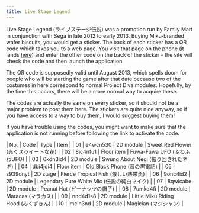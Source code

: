 ```yaml
---
title: Live Stage Legend
---
```


Live Stage Legend (ライブステージ伝説) was a promotion run by Family Mart in conjunction with Sega in late 2012 to early 2013. Buying Miku-branded wafer biscuits, you would get a sticker. The back of each sticker has a QR code which takes you to a web page. You visit that page on the phone (it lands [here](http://miku.sega.jp/lsp/legend)) and enter the other code on the back of the sticker - the site will check the code and then launch the application.

The QR code is supposedly valid until August 2013, which spells doom for people who will be starting the game after that date because two of the costumes in here correspond to normal Project Diva modules. Hopefully, by the time this occurs, there will be a more normal way to acquire these.

The codes are actually the same on every sticker, so it should not be a major problem to post them here. The stickers are quite nice anyway, so if you have access to a way to buy them, I would suggest buying them!

If you have trouble using the codes, you might want to make sure that the application is not running before following the link to activate the code.

| No. | Code | Type | Item |
| 01 | e4wcn530 | 2D module | Sweet Red Flower (赤くスゥイートな花) |
| 02 | 8ic4nfu1 | Floor item | Fuwa-Fuwa UFO (ふわふわUFO) |
| 03 | 0kdn3id4 | 2D module | Swung About Negi (振り回されたネギ) |
| 04 | dbi4jdi4 | Floor item | Old Black Phone (昔の黒電話) |
| 05 | s939dnyt | 2D stage | Fierce Tropical Fish (激しい熱帯魚) |
| 06 | 9onc4id2 | 2D module | Legendary Pure White Mic (伝説の純白マイク) |
| 07 | 8qwicabe | 2D module | Peanut Hat (ピーナッツの帽子) |
| 08 | 7umkd4fi | 2D module | Maracas (マラカス) |
| 09 | nnd4d1s8 | 2D module | Little Miku Riding Hood (みくずきん) |
| 10 | lmcin3nd | 2D module | Magician (マジシャン) |

